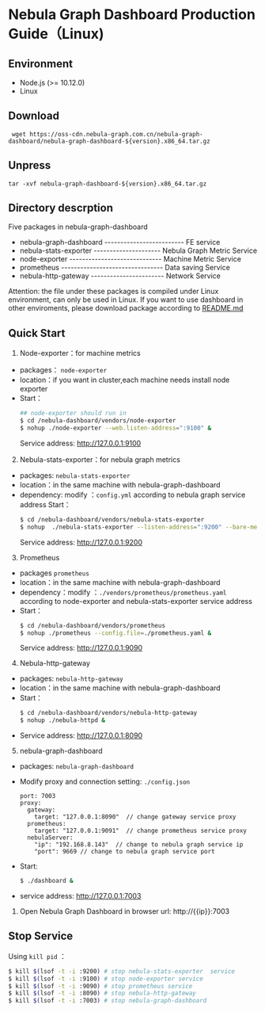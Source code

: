 # Nebula Graph Dashboard Production Guide（Linux)

## Environment
- Node.js (>= 10.12.0)
- Linux

## Download
` wget https://oss-cdn.nebula-graph.com.cn/nebula-graph-dashboard/nebula-graph-dashboard-${version}.x86_64.tar.gz`

## Unpress
`tar -xvf nebula-graph-dashboard-${version}.x86_64.tar.gz`


## Directory descrption
Five packages in nebula-graph-dashboard 
- nebula-graph-dashboard ------------------------- FE service
- nebula-stats-exporter --------------------- Nebula Graph Metric Service
- node-exporter ----------------------------- Machine Metric Service
- prometheus -------------------------------- Data saving Service
- nebula-http-gateway ----------------------- Network Service

Attention: the file under these packages is compiled under Linux environment, can only be used in Linux. If you want to use dashboard in other enviroments, please download package according to [README.md](README.md)

## Quick Start

1. Node-exporter：for machine metrics
- packages： `node-exporter`
- location：if you want in cluster,each machine needs install node exporter
- Start：
  ```bash
  ## node-exporter should run in 
  $ cd /nebula-dashboard/vendors/node-exporter
  $ nohup ./node-exporter --web.listen-address=":9100" &
  ```
  Service address: http://127.0.0.1:9100

2. Nebula-stats-exporter：for nebula graph metrics
- packages: `nebula-stats-exporter`
- location：in the same machine with nebula-graph-dashboard
- dependency: modify ：`config.yml` according to nebula graph service address
  Start：
  ```bash
  $ cd /nebula-dashboard/vendors/nebula-stats-exporter
  $ nohup  ./nebula-stats-exporter --listen-address=":9200" --bare-metal --bare-metal-config=./config.yaml &
  ```
  Service address: http://127.0.0.1:9200

3. Prometheus
- packages `prometheus`
- location：in the same machine with nebula-graph-dashboard
- dependency：modify ：`./vendors/prometheus/prometheus.yaml` according to node-exporter and nebula-stats-exporter service address
- Start：
  ```bash
  $ cd /nebula-dashboard/vendors/prometheus
  $ nohup ./prometheus --config.file=./prometheus.yaml &
  ```
  Service address: http://127.0.0.1:9090

4. Nebula-http-gateway
- packages: `nebula-http-gateway`
- location：in the same machine with nebula-graph-dashboard
- Start：
  ```bash
  $ cd /nebula-dashboard/vendors/nebula-http-gateway
  $ nohup ./nebula-httpd &
  ```
- Service address: http://127.0.0.1:8090

5. nebula-graph-dashboard
- packages: `nebula-graph-dashboard`

- Modify proxy and connection setting: `./config.json`
  ```
  port: 7003
  proxy:
    gateway:
      target: "127.0.0.1:8090"  // change gateway service proxy
    prometheus:
      target: "127.0.0.1:9091"  // change prometheus service proxy
    nebulaServer:
      "ip": "192.168.8.143"  // change to nebula graph service ip
      "port": 9669 // change to nebula graph service port
  ```
- Start:
  ```bash
  $ ./dashboard &
  ```
- service address: http://127.0.0.1:7003

1. Open Nebula Graph Dashboard in browser
url: http://{{ip}}:7003


## Stop Service
Using `kill pid` ：

```bash
$ kill $(lsof -t -i :9200) # stop nebula-stats-exporter  service
$ kill $(lsof -t -i :9100) # stop node-exporter service
$ kill $(lsof -t -i :9090) # stop prometheus service
$ kill $(lsof -t -i :8090) # stop nebula-http-gateway
$ kill $(lsof -t -i :7003) # stop nebula-graph-dashboard
```


